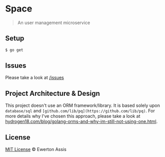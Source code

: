 # Space

> An user management microservice

## Setup

```sh
$ go get
```

## Issues

Please take a look at [/issues](https://github.com/earaujoassis/space/issues)

## Project Architecture & Design

This project doesn't use an ORM framework/library. It is based solely upon `database/sql`
and `[github.com/lib/pq](https://github.com/lib/pq)`. For more details why I've chosen
this approach, please take a look at [hydrogen18.com/blog/golang-orms-and-why-im-still-not-using-one.html](http://www.hydrogen18.com/blog/golang-orms-and-why-im-still-not-using-one.html).

## License

[MIT License](http://earaujoassis.mit-license.org/) &copy; Ewerton Assis
